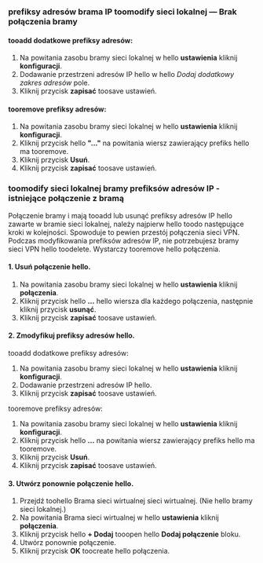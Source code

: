 ### <a name="noconnection"></a>prefiksy adresów brama IP toomodify sieci lokalnej — Brak połączenia bramy

#### <a name="tooadd-additional-address-prefixes"></a>tooadd dodatkowe prefiksy adresów:

1. Na powitania zasobu bramy sieci lokalnej w hello **ustawienia** kliknij **konfiguracji**.
2. Dodawanie przestrzeni adresów IP hello w hello *Dodaj dodatkowy zakres adresów* pole.
3. Kliknij przycisk **zapisać** toosave ustawień.

#### <a name="tooremove-address-prefixes"></a>tooremove prefiksy adresów:

1. Na powitania zasobu bramy sieci lokalnej w hello **ustawienia** kliknij **konfiguracji**.
2. Kliknij przycisk hello **"..."** na powitania wiersz zawierający prefiks hello ma tooremove.
3. Kliknij przycisk **Usuń**.
4. Kliknij przycisk **zapisać** toosave ustawień.

### <a name="withconnection"></a>toomodify sieci lokalnej bramy prefiksów adresów IP - istniejące połączenie z bramą

Połączenie bramy i mają tooadd lub usunąć prefiksy adresów IP hello zawarte w bramie sieci lokalnej, należy najpierw hello toodo następujące kroki w kolejności. Spowoduje to pewien przestój połączenia sieci VPN. Podczas modyfikowania prefiksów adresów IP, nie potrzebujesz bramy sieci VPN hello toodelete. Wystarczy tooremove hello połączenia.

#### <a name="1-remove-hello-connection"></a>1. Usuń połączenie hello.

1. Na powitania zasobu bramy sieci lokalnej w hello **ustawienia** kliknij **połączenia**.
2. Kliknij przycisk hello **...**  hello wiersza dla każdego połączenia, następnie kliknij przycisk **usunąć**.
3. Kliknij przycisk **zapisać** toosave ustawień.

#### <a name="2-modify-hello-address-prefixes"></a>2. Zmodyfikuj prefiksy adresów hello.

tooadd dodatkowe prefiksy adresów:

1. Na powitania zasobu bramy sieci lokalnej w hello **ustawienia** kliknij **konfiguracji**.
2. Dodawanie przestrzeni adresów IP hello.
3. Kliknij przycisk **zapisać** toosave ustawień.

tooremove prefiksy adresów:

1. Na powitania zasobu bramy sieci lokalnej w hello **ustawienia** kliknij **konfiguracji**.
2. Kliknij przycisk hello **...**  na powitania wiersz zawierający prefiks hello ma tooremove.
3. Kliknij przycisk **Usuń**.
4. Kliknij przycisk **zapisać** toosave ustawień.

#### <a name="3-recreate-hello-connection"></a>3. Utwórz ponownie połączenie hello.

1. Przejdź toohello Brama sieci wirtualnej sieci wirtualnej. (Nie hello bramy sieci lokalnej.)
2. Na powitania Brama sieci wirtualnej w hello **ustawienia** kliknij **połączenia**.
3. Kliknij przycisk hello **+ Dodaj** tooopen hello **Dodaj połączenie** bloku.
4. Utwórz ponownie połączenie.
5. Kliknij przycisk **OK** toocreate hello połączenia.
